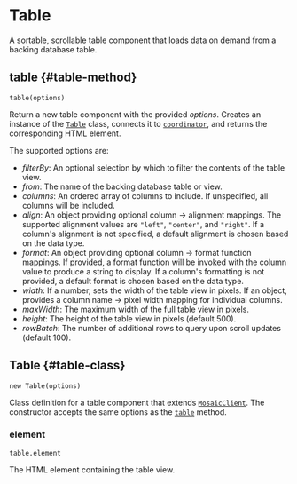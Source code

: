 # Table

A sortable, scrollable table component that loads data on demand from a backing database table.

## table {#table-method}

`table(options)`

Return a new table component with the provided _options_.
Creates an instance of the [`Table`](#table-class) class, connects it to [`coordinator`](../core/coordinator), and returns the corresponding HTML element.

The supported options are:

- _filterBy_: An optional selection by which to filter the contents of the table view.
- _from_: The name of the backing database table or view.
- _columns_: An ordered array of columns to include. If unspecified, all columns will be included.
- _align_: An object providing optional column -> alignment mappings. The supported alignment values are `"left"`, `"center"`, and `"right"`. If a column's alignment is not specified, a default alignment is chosen based on the data type.
- _format_: An object providing optional column -> format function mappings. If provided, a format function will be invoked with the column value to produce a string to display. If a column's formatting is not provided, a default format is chosen based on the data type.
- _width_: If a number, sets the width of the table view in pixels. If an object, provides a column name -> pixel width mapping for individual columns.
- _maxWidth_: The maximum width of the full table view in pixels.
- _height_: The height of the table view in pixels (default 500).
- _rowBatch_: The number of additional rows to query upon scroll updates (default 100).

## Table {#table-class}

`new Table(options)`

Class definition for a table component that extends [`MosaicClient`](../core/client).
The constructor accepts the same options as the [`table`](#table-method) method.

### element

`table.element`

The HTML element containing the table view.

